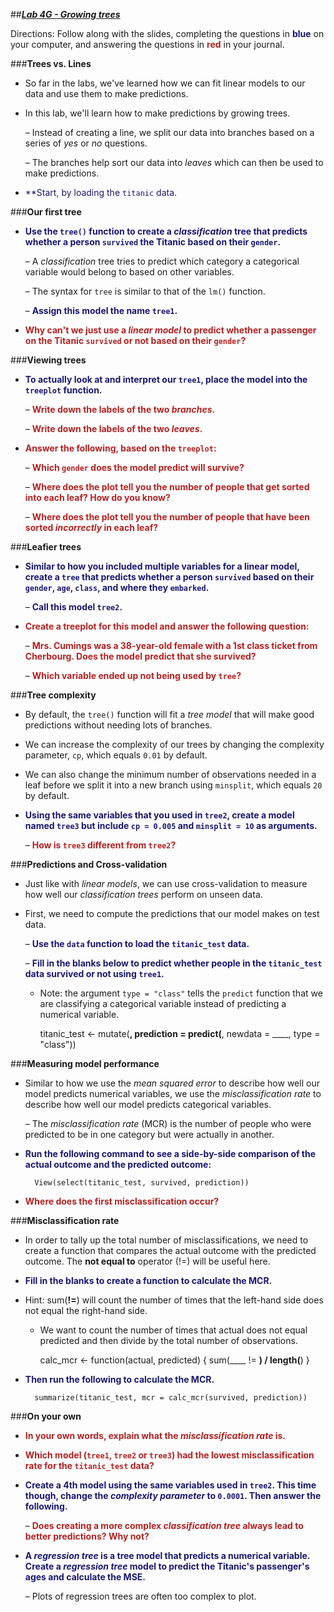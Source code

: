 ##***<u>Lab 4G - Growing trees</u>***

Directions: Follow along with the slides, completing the questions in <span style="color:midnightblue;">**blue**</span> on your computer, and answering the questions in <span style="color:firebrick;">**red**</span> in your journal.

###**Trees vs. Lines**
* So far in the labs, we've learned how we can fit linear models to our data and use them to make predictions.

* In this lab, we'll learn how to make predictions by growing trees.

    – Instead of creating a line, we split our data into branches based on a series of *yes* or *no* questions.

    – The branches help sort our data into *leaves* which can then be used to make predictions.

* <span style="color:midnightblue;">**Start, by loading the ```titanic``` data.</span>

###**Our first tree**
* <span style="color:midnightblue;">**Use the ```tree()``` function to create a *classification* tree that predicts whether a person ```survived``` the Titanic based on their ```gender```.**</span>

    – A *classification* tree tries to predict which category a categorical variable would belong to based on other variables.

    – The syntax for ```tree``` is similar to that of the ```lm()``` function.

    – <span style="color:midnightblue;">**Assign this model the name ```tree1```.**</span>

* <span style="color:firebrick;">**Why can't we just use a *linear model* to predict whether a passenger on the Titanic
```survived``` or not based on their ```gender```?**</span>

###**Viewing trees**
* <span style="color:midnightblue;">**To actually look at and interpret our ```tree1```, place the model into the ```treeplot``` function.**</span>

    – <span style="color:firebrick;">**Write down the labels of the two *branches*.**</span>

    – <span style="color:firebrick;">**Write down the labels of the two *leaves*.**</span>

* <span style="color:firebrick;">**Answer the following, based on the ```treeplot```:**</span>

    – <span style="color:firebrick;">**Which ```gender``` does the model predict will survive?**</span>

    – <span style="color:firebrick;">**Where does the plot tell you the number of people that get sorted into each leaf?
    How do you know?**</span>

    – <span style="color:firebrick;">**Where does the plot tell you the number of people that have been sorted
    *incorrectly* in each leaf?**</span>

###**Leafier trees**
* <span style="color:midnightblue;">**Similar to how you included multiple variables for a linear model, create a ```tree``` that predicts whether a person ```survived``` based on their ```gender```, ```age```, ```class```, and where they ```embarked```.**</span>

    – <span style="color:midnightblue;">**Call this model ```tree2```.**</span>

* <span style="color:firebrick;">**Create a treeplot for this model and answer the following question:**</span>

    – <span style="color:firebrick;">**Mrs. Cumings was a 38-year-old female with a 1st class ticket from Cherbourg.
    Does the model predict that she survived?**</span>

    – <span style="color:firebrick;">**Which variable ended up not being used by ```tree```?**</span>

###**Tree complexity**
* By default, the ```tree()``` function will fit a *tree model* that will make good predictions without needing lots of branches.

* We can increase the complexity of our trees by changing the complexity parameter, ```cp```, which equals ```0.01``` by default.

* We can also change the minimum number of observations needed in a leaf before we split it into a new branch using ```minsplit```, which equals ```20``` by default.

* <span style="color:midnightblue;">**Using the same variables that you used in ```tree2```, create a model named ```tree3``` but include ```cp = 0.005``` and ```minsplit = 10``` as arguments.**</span>

    – <span style="color:firebrick;">**How is ```tree3``` different from ```tree2```?**</span>

###**Predictions and Cross-validation**
* Just like with *linear models*, we can use cross-validation to measure how well our *classification trees* perform on unseen data.

* First, we need to compute the predictions that our model makes on test data.

    – <span style="color:midnightblue;">**Use the ```data``` function to load the ```titanic_test``` data.**</span>

    – <span style="color:midnightblue;">**Fill in the blanks below to predict whether people in the ```titanic_test``` data survived or not using ```tree1```.**</span>

    - Note: the argument ```type = "class"``` tells the ```predict``` function that we are classifying a categorical variable instead of predicting a numerical variable.

        titanic_test <- mutate(____, prediction = predict(____, newdata = ____, type = "class"))

###**Measuring model performance**
* Similar to how we use the *mean squared error* to describe how well our model predicts numerical variables, we use the *misclassification rate* to describe how well our model predicts categorical variables.

    – The *misclassification rate* (MCR) is the number of people who were predicted to be in
    one category but were actually in another.

* <span style="color:midnightblue;">**Run the following command to see a side-by-side comparison of the actual outcome and the predicted outcome:**</span>

        View(select(titanic_test, survived, prediction))

* <span style="color:firebrick;">**Where does the first misclassification occur?**</span>

###**Misclassification rate**

* In order to tally up the total number of misclassifications, we need to create a function that compares the actual outcome with the predicted outcome. The **not equal to** operator (!=) will be useful here.

* <span style="color:midnightblue;">**Fill in the blanks to create a function to calculate the MCR.**</span>

* Hint: sum(____!=____) will count the number of times that the left-hand side does not equal the right-hand side.

    - We want to count the number of times that actual does not equal predicted and then divide by the total number of observations.

        calc_mcr <- function(actual, predicted) {
        sum(____ != ____) / length(____)
        }
    
* <span style="color:midnightblue;">**Then run the following to calculate the MCR.**</span>

        summarize(titanic_test, mcr = calc_mcr(survived, prediction))

###**On your own**
* <span style="color:firebrick;">**In your own words, explain what the *misclassification rate* is.**</span>

* <span style="color:firebrick;">**Which model (```tree1```, ```tree2``` or ```tree3```) had the lowest misclassification rate for the ```titanic_test``` data?**</span>

* <span style="color:midnightblue;">**Create a 4th model using the same variables used in ```tree2```. This time though, change the *complexity parameter* to ```0.0001```. Then answer the following.**</span>

    – <span style="color:firebrick;">**Does creating a more complex *classification tree* always lead to better
    predictions? Why not?**</span>

* <span style="color:midnightblue;">**A *regression tree* is a tree model that predicts a numerical variable. Create a *regression tree* model to predict the Titanic's passenger's ages and calculate the MSE.**</span>

    – Plots of regression trees are often too complex to plot.
